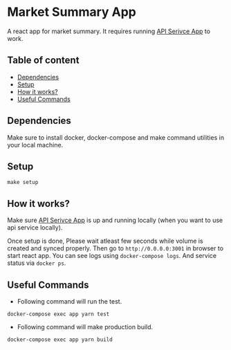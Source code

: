 # Market Summary App

A react app for market summary. It requires running [API Serivce App](https://github.com/hasukmistry/market-summary-api) to work. 

## Table of content
- [Dependencies](#dependencies)
- [Setup](#setup)
- [How it works?](#how-it-works)
- [Useful Commands](#useful-commands)

## Dependencies
Make sure to install docker, docker-compose and make command utilities in your local machine.

## Setup
```
make setup
```

## How it works?
Make sure [API Serivce App](https://github.com/hasukmistry/market-summary-api) is up and running locally (when you want to use api service locally).

Once setup is done, Please wait atleast few seconds while volume is created and synced properly. Then go to `http://0.0.0.0:3001` in browser to start react app. You can see logs using `docker-compose logs`. And service status via `docker ps`.

## Useful Commands
- Following command will run the test.
```
docker-compose exec app yarn test
```

- Following command will make production build.
```
docker-compose exec app yarn build
```